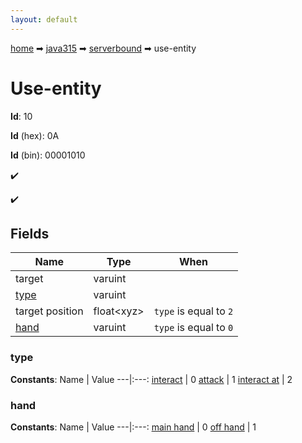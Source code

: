 ```yaml
---
layout: default
---
```


[home](/) ➡ [java315](/protocol/java315) ➡ [serverbound](/protocol/java315/serverbound) ➡ use-entity

# Use-entity

**Id**: 10

**Id** (hex): 0A

**Id** (bin): 00001010

✔️

✔️

## Fields

Name | Type | When
---|---|:---:
target | varuint | 
[type](#type) | varuint | 
target position | float&lt;xyz&gt; | <code>type</code> is equal to <code>2</code>
[hand](#hand) | varuint | <code>type</code> is equal to <code>0 |  | type</code> is equal to <code>2</code>

### type

**Constants**:
Name | Value
---|:---:
[interact](type_interact) | 0
[attack](type_attack) | 1
[interact at](type_interact-at) | 2

### hand

**Constants**:
Name | Value
---|:---:
[main hand](hand_main-hand) | 0
[off hand](hand_off-hand) | 1

